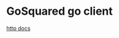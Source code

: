 GoSquared go client
===================

[http docs](https://beta.gosquared.com/docs/tracking/api/http)

